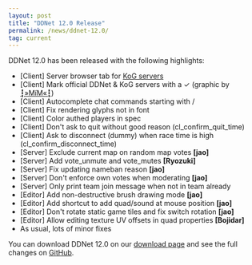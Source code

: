 ```yaml
---
layout: post
title: "DDNet 12.0 Release"
permalink: /news/ddnet-12.0/
tag: current
---
```


DDNet 12.0 has been released with the following highlights:

<ul>
  <li>[Client] Server browser tab for <a href="https://kog.tw/">KoG servers</a></li>
  <li>[Client] Mark official DDNet &amp; KoG servers with a ✓ (graphic by <a href="https://ddnet.org/players/-9479--187-M-237-M-171--9479-/">┇»MíM«┇</a>)</li>
  <li>[Client] Autocomplete chat commands starting with /</li>
  <li>[Client] Fix rendering glyphs not in font</li>
  <li>[Client] Color authed players in spec</li>
  <li>[Client] Don't ask to quit without good reason (cl_confirm_quit_time)</li>
  <li>[Client] Ask to disconnect (dummy) when race time is high (cl_confirm_disconnect_time)</li>
  <li>[Server] Exclude current map on random map votes <strong>[jao]</strong></li>
  <li>[Server] Add vote_unmute and vote_mutes <strong>[Ryozuki]</strong></li>
  <li>[Server] Fix updating nameban reason <strong>[jao]</strong></li>
  <li>[Server] Don't enforce own votes when moderating <strong>[jao]</strong></li>
  <li>[Server] Only print team join message when not in team already</li>
  <li>[Editor] Add non-destructive brush drawing mode <strong>[jao]</strong></li>
  <li>[Editor] Add shortcut to add quad/sound at mouse position <strong>[jao]</strong></li>
  <li>[Editor] Don't rotate static game tiles and fix switch rotation <strong>[jao]</strong></li>
  <li>[Editor] Allow editing texture UV offsets in quad properties <strong>[Bojidar]</strong></li>
  <li>As usual, lots of minor fixes</li>
</ul>

You can download DDNet 12.0 on our [download page](https://ddnet.org/downloads/) and see the full changes on [GitHub](https://github.com/ddnet/ddnet/compare/11.9...12.0.1).
